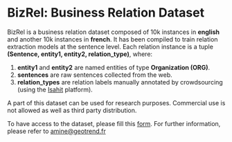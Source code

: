 # BizRel: Business Relation Dataset

BizRel is a business relation dataset composed of 10k instances in **english** and another 10k instances in **french**. It has been compiled to train relation extraction models at the sentence level. Each relation instance is a tuple **(Sentence, entity1, entity2, relation_type)**, where: 
1. **entity1** and **entity2** are named entities of type **Organization (ORG)**. 
2. **sentences** are raw sentences collected from the web.
3. **relation_types** are relation labels manually annotated by crowdsourcing (using the [Isahit](https://isahit.com/) platform).   

A part of this dataset can be used for research purposes. Commercial use is not allowed as well as third party distribution.

To have access to the dataset, please fill this [form](https://docs.google.com/forms/d/1uR4kude36XSRqrEgg_YafD4lsoJ3HjfY3I0JrimLRTQ/prefill). For further information, please refer to amine@geotrend.fr 
